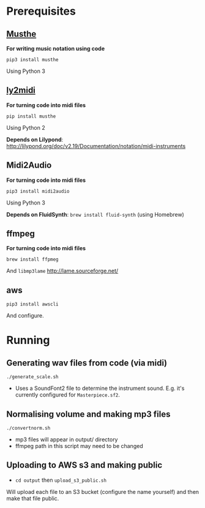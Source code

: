 # Prerequisites

## [Musthe](https://github.com/gciruelos/musthe)

**For writing music notation using code**

`pip3 install musthe`

Using Python 3

## [ly2midi](https://github.com/andreasjansson/ly2midi)

**For turning code into midi files**

`pip install musthe`

Using Python 2

**Depends on Lilypond**: http://lilypond.org/doc/v2.19/Documentation/notation/midi-instruments

## Midi2Audio

**For turning code into midi files**

`pip3 install midi2audio`

Using Python 3

**Depends on FluidSynth**: `brew install fluid-synth` (using Homebrew)

## ffmpeg

**For turning code into midi files**

`brew install ffpmeg`

And `libmp3lame` http://lame.sourceforge.net/

## aws

`pip3 install awscli`

And configure.

# Running

## Generating wav files from code (via midi)

`./generate_scale.sh`

- Uses a SoundFont2 file to determine the instrument sound. E.g. it's currently configured for `Masterpiece.sf2`.

## Normalising volume and making mp3 files

`./convertnorm.sh`

- mp3 files will appear in output/ directory
- ffmpeg path in this script may need to be changed

## Uploading to AWS s3 and making public

- `cd output` then `upload_s3_public.sh`

Will upload each file to an S3 bucket (configure the name yourself) and then make that file public.
